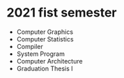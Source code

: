 # 2021 fist semester

- Computer Graphics
- Computer Statistics
- Compiler
- System Program
- Computer Architecture
- Graduation Thesis Ⅰ
